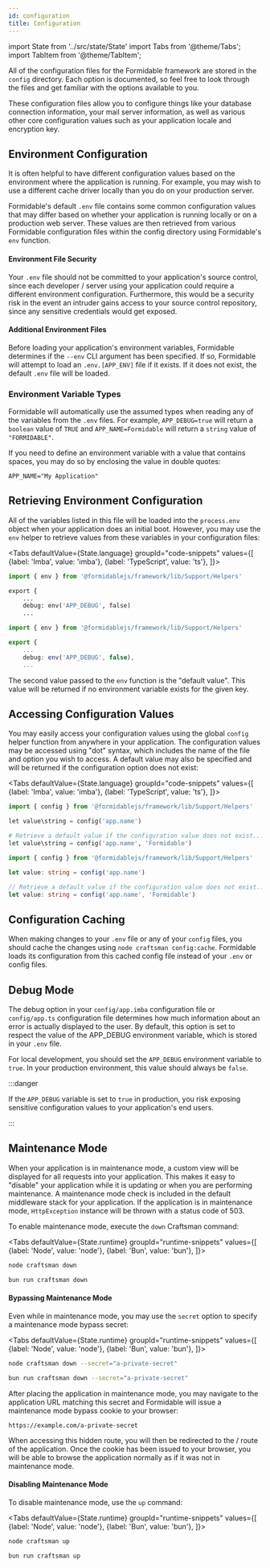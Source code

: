 ```yaml
---
id: configuration
title: Configuration
---
```


import State from '../src/state/State'
import Tabs from '@theme/Tabs';
import TabItem from '@theme/TabItem';

All of the configuration files for the Formidable framework are stored in the `config` directory. Each option is documented, so feel free to look through the files and get familiar with the options available to you.

These configuration files allow you to configure things like your database connection information, your mail server information, as well as various other core configuration values such as your application locale and encryption key.

## Environment Configuration

It is often helpful to have different configuration values based on the environment where the application is running. For example, you may wish to use a different cache driver locally than you do on your production server.

Formidable's default `.env` file contains some common configuration values that may differ based on whether your application is running locally or on a production web server. These values are then retrieved from various Formidable configuration files within the config directory using Formidable's `env` function.

#### Environment File Security

Your `.env` file should not be committed to your application's source control, since each developer / server using your application could require a different environment configuration. Furthermore, this would be a security risk in the event an intruder gains access to your source control repository, since any sensitive credentials would get exposed.

#### Additional Environment Files

Before loading your application's environment variables, Formidable determines if the `--env` CLI argument has been specified. If so, Formidable will attempt to load an `.env.[APP_ENV]` file if it exists. If it does not exist, the default `.env` file will be loaded.

### Environment Variable Types

Formidable will automatically use the assumed types when reading any of the variables from the `.env` files. For example, `APP_DEBUG=true` will return a `boolean` value of `TRUE` and `APP_NAME=Formidable` will return a `string` value of `"FORMIDABLE"`.

If you need to define an environment variable with a value that contains spaces, you may do so by enclosing the value in double quotes:

```env title=".env"
APP_NAME="My Application"
```

## Retrieving Environment Configuration

All of the variables listed in this file will be loaded into the `process.env` object when your application does an initial boot. However, you may use the `env` helper to retrieve values from these variables in your configuration files:

<Tabs
    defaultValue={State.language}
	groupId="code-snippets"
    values={[
        {label: 'Imba', value: 'imba'},
        {label: 'TypeScript', value: 'ts'},
    ]}>
<TabItem value="imba">

```py title="config/app.imba"
import { env } from '@formidablejs/framework/lib/Support/Helpers'

export {
    ...
    debug: env('APP_DEBUG', false)
    ...
```

</TabItem>
<TabItem value="ts">

```ts title="config/app.ts"
import { env } from '@formidablejs/framework/lib/Support/Helpers'

export {
    ...
    debug: env('APP_DEBUG', false),
    ...
```

</TabItem>
</Tabs>

The second value passed to the `env` function is the "default value". This value will be returned if no environment variable exists for the given key.

## Accessing Configuration Values

You may easily access your configuration values using the global `config` helper function from anywhere in your application. The configuration values may be accessed using "dot" syntax, which includes the name of the file and option you wish to access. A default value may also be specified and will be returned if the configuration option does not exist:

<Tabs
    defaultValue={State.language}
	groupId="code-snippets"
    values={[
        {label: 'Imba', value: 'imba'},
        {label: 'TypeScript', value: 'ts'},
    ]}>
<TabItem value="imba">

```py
import { config } from '@formidablejs/framework/lib/Support/Helpers'

let value\string = config('app.name')

# Retrieve a default value if the configuration value does not exist...
let value\string = config('app.name', 'Formidable')
```

</TabItem>
<TabItem value="ts">

```ts
import { config } from '@formidablejs/framework/lib/Support/Helpers'

let value: string = config('app.name')

// Retrieve a default value if the configuration value does not exist...
let value: string = config('app.name', 'Formidable')
```

</TabItem>
</Tabs>

## Configuration Caching

When making changes to your `.env` file or any of your `config` files, you should cache the changes using `node craftsman config:cache`. Formidable loads its configuration from this cached config file instead of your `.env` or config files.

## Debug Mode

The debug option in your `config/app.imba` configuration file or `config/app.ts` configuration file determines how much information about an error is actually displayed to the user. By default, this option is set to respect the value of the APP_DEBUG environment variable, which is stored in your `.env` file.

For local development, you should set the `APP_DEBUG` environment variable to `true`. In your production environment, this value should always be `false`.

:::danger

If the `APP_DEBUG` variable is set to `true` in production, you risk exposing sensitive configuration values to your application's end users.

:::

## Maintenance Mode

When your application is in maintenance mode, a custom view will be displayed for all requests into your application. This makes it easy to "disable" your application while it is updating or when you are performing maintenance. A maintenance mode check is included in the default middleware stack for your application. If the application is in maintenance mode, `HttpException` instance will be thrown with a status code of 503.

To enable maintenance mode, execute the `down` Craftsman command:

<Tabs
    defaultValue={State.runtime}
	groupId="runtime-snippets"
    values={[
        {label: 'Node', value: 'node'},
        {label: 'Bun', value: 'bun'},
    ]}>
<TabItem value="node">

```bash
node craftsman down
```

</TabItem>
<TabItem value="bun">

```bash
bun run craftsman down
```

</TabItem>
</Tabs>

#### Bypassing Maintenance Mode

Even while in maintenance mode, you may use the `secret` option to specify a maintenance mode bypass secret:

<Tabs
    defaultValue={State.runtime}
	groupId="runtime-snippets"
    values={[
        {label: 'Node', value: 'node'},
        {label: 'Bun', value: 'bun'},
    ]}>
<TabItem value="node">

```bash
node craftsman down --secret="a-private-secret"
```

</TabItem>
<TabItem value="bun">

```bash
bun run craftsman down --secret="a-private-secret"
```

</TabItem>
</Tabs>

After placing the application in maintenance mode, you may navigate to the application URL matching this secret and Formidable will issue a maintenance mode bypass cookie to your browser:

```curl
https://example.com/a-private-secret
```

When accessing this hidden route, you will then be redirected to the / route of the application. Once the cookie has been issued to your browser, you will be able to browse the application normally as if it was not in maintenance mode.

#### Disabling Maintenance Mode

To disable maintenance mode, use the `up` command:

<Tabs
    defaultValue={State.runtime}
	groupId="runtime-snippets"
    values={[
        {label: 'Node', value: 'node'},
        {label: 'Bun', value: 'bun'},
    ]}>
<TabItem value="node">

```bash
node craftsman up
```

</TabItem>
<TabItem value="bun">

```bash
bun run craftsman up
```

</TabItem>
</Tabs>
